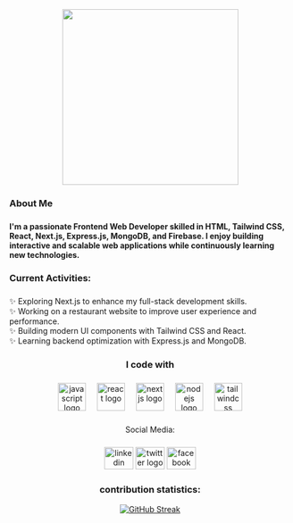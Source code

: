 <div align="center">
  <img height="315" src="https://i.ibb.co.com/J1WGqNG/Git-Hub-Banner.jpg"  />
</div>

###

<h3 align="left">About Me</h3>

###

<h4 align="left">I'm a passionate Frontend Web Developer skilled in HTML, Tailwind CSS, React, Next.js, Express.js, MongoDB, and Firebase. I enjoy building interactive and scalable web applications while continuously learning new technologies.</h4>

###

<h3 align="left">Current Activities:</h3>

###

<p align="left">✨ Exploring Next.js to enhance my full-stack development skills.<br>✨ Working on a restaurant website to improve user experience and performance.<br>✨ Building modern UI components with Tailwind CSS and React.<br>✨ Learning backend optimization with Express.js and MongoDB.</p>

###

<h3 align="center">I code with</h3>

###

<div align="center">
  <img src="https://cdn.jsdelivr.net/gh/devicons/devicon/icons/javascript/javascript-original.svg" height="50" alt="javascript logo"  />
  <img width="12" />
  <img src="https://cdn.jsdelivr.net/gh/devicons/devicon/icons/react/react-original.svg" height="50" alt="react logo"  />
  <img width="12" />
  <img src="https://cdn.jsdelivr.net/gh/devicons/devicon/icons/nextjs/nextjs-original.svg" height="50" alt="nextjs logo"  />
  <img width="12" />
  <img src="https://cdn.jsdelivr.net/gh/devicons/devicon/icons/nodejs/nodejs-original.svg" height="50" alt="nodejs logo"  />
  <img width="12" />
  <img src="https://cdn.jsdelivr.net/gh/devicons/devicon/icons/tailwindcss/tailwindcss-original-wordmark.svg" height="50" alt="tailwindcss logo"  />
</div>

###

<p align="center">Social Media:</p>

###

<div align="center">
  <img src="https://raw.githubusercontent.com/maurodesouza/profile-readme-generator/master/src/assets/icons/social/linkedin/default.svg" width="52" height="40" alt="linkedin logo"  />
  <img src="https://raw.githubusercontent.com/maurodesouza/profile-readme-generator/master/src/assets/icons/social/twitter/default.svg" width="52" height="40" alt="twitter logo"  />
  <img src="https://raw.githubusercontent.com/maurodesouza/profile-readme-generator/master/src/assets/icons/social/facebook/default.svg" width="52" height="40" alt="facebook logo"  />
</div>

###
<div align="center">
  <h3 align="center">contribution statistics:</h3>

[![GitHub Streak](https://nirzak-streak-stats.vercel.app?user=karimataulctg)](https://git.io/streak-stats)
</div>

